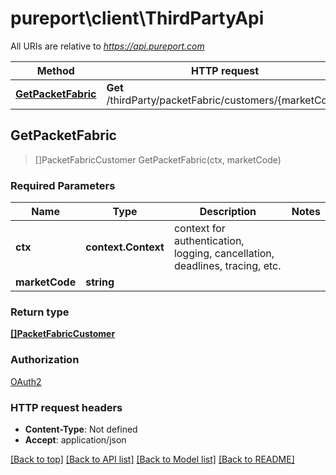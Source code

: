 # pureport\client\ThirdPartyApi

All URIs are relative to *https://api.pureport.com*

Method | HTTP request | Description
------------- | ------------- | -------------
[**GetPacketFabric**](ThirdPartyApi.md#GetPacketFabric) | **Get** /thirdParty/packetFabric/customers/{marketCode} | 



## GetPacketFabric

> []PacketFabricCustomer GetPacketFabric(ctx, marketCode)



### Required Parameters


Name | Type | Description  | Notes
------------- | ------------- | ------------- | -------------
**ctx** | **context.Context** | context for authentication, logging, cancellation, deadlines, tracing, etc.
**marketCode** | **string**|  | 

### Return type

[**[]PacketFabricCustomer**](PacketFabricCustomer.md)

### Authorization

[OAuth2](../README.md#OAuth2)

### HTTP request headers

- **Content-Type**: Not defined
- **Accept**: application/json

[[Back to top]](#) [[Back to API list]](../README.md#documentation-for-api-endpoints)
[[Back to Model list]](../README.md#documentation-for-models)
[[Back to README]](../README.md)

